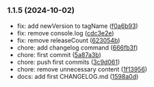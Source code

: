 ## <small>1.1.5 (2024-10-02)</small>

* fix: add newVersion to tagName ([f0a6b93](https://github.com/ccreusat/package-manager-cli/commit/f0a6b93))
* fix: remove console.log ([cdc3e2e](https://github.com/ccreusat/package-manager-cli/commit/cdc3e2e))
* fix: remove releaseCount ([623054b](https://github.com/ccreusat/package-manager-cli/commit/623054b))
* chore: add changelog command ([666fb3f](https://github.com/ccreusat/package-manager-cli/commit/666fb3f))
* chore: first commit ([5a87a3b](https://github.com/ccreusat/package-manager-cli/commit/5a87a3b))
* chore: push first commits ([3c9d061](https://github.com/ccreusat/package-manager-cli/commit/3c9d061))
* chore: remove unnecessary content ([1f13956](https://github.com/ccreusat/package-manager-cli/commit/1f13956))
* docs: add first CHANGELOG.md ([1598a0d](https://github.com/ccreusat/package-manager-cli/commit/1598a0d))



